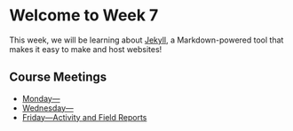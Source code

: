 # Welcome to Week 7

This week, we will be learning about [Jekyll](http://jekyllrb.com/), a Markdown-powered tool that makes it easy to make and host websites!

## Course Meetings

* [Monday—](day19.md)
* [Wednesday—](day20.md)
* [Friday—Activity and Field Reports](day21.md)